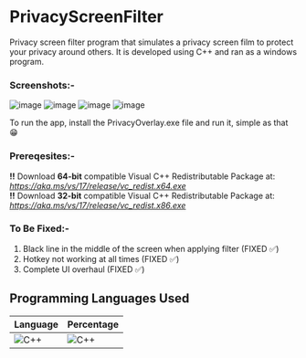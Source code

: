 # PrivacyScreenFilter
Privacy screen filter program that simulates a privacy screen film to protect your privacy around others. It is developed using C++ and ran as a windows program.

### **Screenshots:-**
![image](https://github.com/user-attachments/assets/ff99f918-1389-448b-b5a4-755417e9ee43)
![image](https://github.com/user-attachments/assets/f08d6919-c4c4-457f-9e65-505fa92ab028)
![image](https://github.com/user-attachments/assets/e347e919-6786-4713-9c7d-04b1c93aed98)
![image](https://github.com/user-attachments/assets/cbd6d333-a997-407d-a4a0-9aac624dd023)



To run the app, install the PrivacyOverlay.exe file and run it, simple as that 😁

### **Prereqesites:-**

**!!** Download **64-bit** compatible Visual C++ Redistributable Package at: *https://aka.ms/vs/17/release/vc_redist.x64.exe*                                                                          
**!!** Download **32-bit** compatible Visual C++ Redistributable Package at: *https://aka.ms/vs/17/release/vc_redist.x86.exe*

### **To Be Fixed:-**
1. Black line in the middle of the screen when applying filter (FIXED ✅)
2. Hotkey not working at all times (FIXED ✅)
3. Complete UI overhaul (FIXED ✅)


## Programming Languages Used

| Language | Percentage |
|----------|------------|
| ![C++](https://img.shields.io/badge/-00599C?style=for-the-badge&logo=c%2B%2B&logoColor=white) | ![C++](https://img.shields.io/badge/C++-100%25-00599C) |
